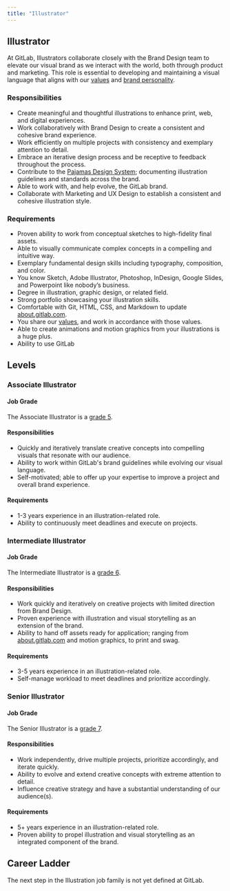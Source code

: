 ```yaml
---
title: "Illustrator"
---
```


## Illustrator

At GitLab, Illustrators collaborate closely with the Brand Design team to elevate our visual brand as we interact with the world, both through product and marketing. This role is essential to developing and maintaining a visual language that aligns with our [values](https://about.gitlab.com/handbook/values/) and [brand personality](https://design.gitlab.com/brand-get-started/brand-personality).

### Responsibilities

- Create meaningful and thoughtful illustrations to enhance print, web, and digital experiences.
- Work collaboratively with Brand Design to create a consistent and cohesive brand experience.
- Work efficiently on multiple projects with consistency and exemplary attention to detail.
- Embrace an iterative design process and be receptive to feedback throughout the process.
- Contribute to the [Pajamas Design System](https://design.gitlab.com/); documenting illustration guidelines and standards across the brand.
- Able to work with, and help evolve, the GitLab brand.
- Collaborate with Marketing and UX Design to establish a consistent and cohesive illustration style.

### Requirements

- Proven ability to work from conceptual sketches to high-fidelity final assets.
- Able to visually communicate complex concepts in a compelling and intuitive way.
- Exemplary fundamental design skills including typography, composition, and color.
- You know Sketch, Adobe Illustrator, Photoshop, InDesign, Google Slides, and Powerpoint like nobody’s business.
- Degree in illustration, graphic design, or related field.
- Strong portfolio showcasing your illustration skills.
- Comfortable with Git, HTML, CSS, and Markdown to update [about.gitlab.com](https://about.gitlab.com/).
- You share our [values](https://about.gitlab.com/handbook/values/), and work in accordance with those values.
- Able to create animations and motion graphics from your illustrations is a huge plus.
- Ability to use GitLab

## Levels

### Associate Illustrator

#### Job Grade

The Associate Illustrator is a [grade 5](https://about.gitlab.com/handbook/total-rewards/compensation/compensation-calculator/#gitlab-job-grades).

#### Responsibilities

- Quickly and iteratively translate creative concepts into compelling visuals that resonate with our audience.
- Ability to work within GitLab's brand guidelines while evolving our visual language.
- Self-motivated; able to offer up your expertise to improve a project and overall brand experience.

#### Requirements

- 1-3 years experience in an illustration-related role.
- Ability to continuously meet deadlines and execute on projects.

### Intermediate Illustrator

#### Job Grade

The Intermediate Illustrator is a [grade 6](https://about.gitlab.com/handbook/total-rewards/compensation/compensation-calculator/#gitlab-job-grades).

#### Responsibilities

- Work quickly and iteratively on creative projects with limited direction from Brand Design.
- Proven experience with illustration and visual storytelling as an extension of the brand.
- Ability to hand off assets ready for application; ranging from [about.gitlab.com](https://about.gitlab.com/) and motion graphics, to print and swag.

#### Requirements

- 3-5 years experience in an illustration-related role.
- Self-manage workload to meet deadlines and prioritize accordingly.

### Senior Illustrator

#### Job Grade

The Senior Illustrator is a [grade 7](https://about.gitlab.com/handbook/total-rewards/compensation/compensation-calculator/#gitlab-job-grades).

#### Responsibilities

- Work independently, drive multiple projects, prioritize accordingly, and iterate quickly.
- Ability to evolve and extend creative concepts with extreme attention to detail.
- Influence creative strategy and have a substantial understanding of our audience(s).

#### Requirements

- 5+ years experience in an illustration-related role.
- Proven ability to propel illustration and visual storytelling as an integrated component of the brand.

## Career Ladder

The next step in the Illustration job family is not yet defined at GitLab.
